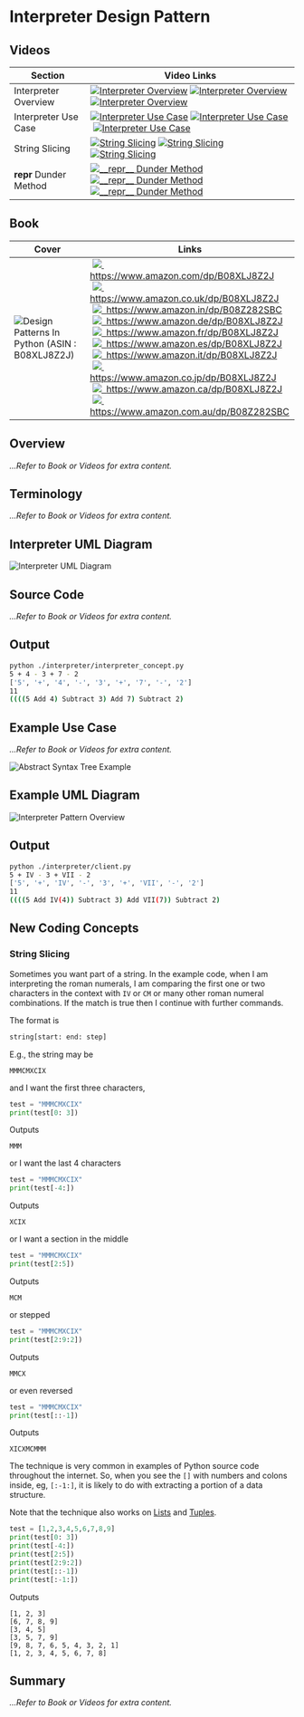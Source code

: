 # Interpreter Design Pattern

## Videos

Section | Video Links
-|-
Interpreter Overview | <a id="udemyVideoLink" href="https://www.udemy.com/course/design-patterns-in-python/learn/lecture/25512242/?referralCode=7493DBBBF97FF2B0D24D" target="_blank" title="Interpreter Overview"><img src="/img/udemy_btn_sm.gif" alt="Interpreter Overview"/></a>&nbsp;<a id="ytVideoLink" href="https://youtu.be/SahV6h8qU-k&list=PLKWUX7aMnlEJzRvCXnwFEdk_WJDNjMDOo" target="_blank" title="Interpreter Overview"><img src="/img/yt_btn_sm.gif" alt="Interpreter Overview"/></a>&nbsp;<a id="skillShareVideoLink" href="https://skl.sh/34SM2Xg" target="_blank" title="Interpreter Overview"><img src="/img/skillshare_btn_sm.gif" alt="Interpreter Overview"/></a>
Interpreter Use Case | <a id="udemyVideoLink" href="https://www.udemy.com/course/design-patterns-in-python/learn/lecture/25512246/?referralCode=7493DBBBF97FF2B0D24D" target="_blank" title="Interpreter Use Case"><img src="/img/udemy_btn_sm.gif" alt="Interpreter Use Case"/></a>&nbsp;<a id="ytVideoLink" href="https://youtu.be/6Q8FJbF-bpA&list=PLKWUX7aMnlEJzRvCXnwFEdk_WJDNjMDOo" target="_blank" title="Interpreter Use Case"><img src="/img/yt_btn_sm.gif" alt="Interpreter Use Case"/></a>&nbsp;<a id="skillShareVideoLink" href="https://skl.sh/34SM2Xg" target="_blank" title="Interpreter Use Case"><img src="/img/skillshare_btn_sm.gif" alt="Interpreter Use Case"/></a>
String Slicing | <a id="udemyVideoLink" href="https://www.udemy.com/course/design-patterns-in-python/learn/lecture/25598670/?referralCode=7493DBBBF97FF2B0D24D" target="_blank" title="String Slicing"><img src="/img/udemy_btn_sm.gif" alt="String Slicing"/></a>&nbsp;<a id="ytVideoLink" href="https://youtu.be/Q4JRceZzsQk&list=PLKWUX7aMnlEJzRvCXnwFEdk_WJDNjMDOo" target="_blank" title="String Slicing"><img src="/img/yt_btn_sm.gif" alt="String Slicing"/></a>&nbsp;<a id="skillShareVideoLink" href="https://skl.sh/34SM2Xg" target="_blank" title="String Slicing"><img src="/img/skillshare_btn_sm.gif" alt="String Slicing"/></a>
__repr__ Dunder Method | <a id="udemyVideoLink" href="https://www.udemy.com/course/design-patterns-in-python/learn/lecture/25551608/?referralCode=7493DBBBF97FF2B0D24D" target="_blank" title="__repr__ Dunder Method"><img src="/img/udemy_btn_sm.gif" alt="__repr__ Dunder Method"/></a>&nbsp;<a id="ytVideoLink" href="https://youtu.be/sAlqyUggptU&list=PLKWUX7aMnlEJzRvCXnwFEdk_WJDNjMDOo" target="_blank" title="__repr__ Dunder Method"><img src="/img/yt_btn_sm.gif" alt="__repr__ Dunder Method"/></a>&nbsp;<a id="skillShareVideoLink" href="https://skl.sh/34SM2Xg" target="_blank" title="__repr__ Dunder Method"><img src="/img/skillshare_btn_sm.gif" alt="__repr__ Dunder Method"/></a>

## Book 

Cover | Links
-|-
![Design Patterns In Python (ASIN : B08XLJ8Z2J)](/img/design_patterns_in_python_book_125x178.jpg) | &nbsp;<a href="https://www.amazon.com/dp/B08XLJ8Z2J"><img src="/img/flag_us.gif">&nbsp; https://www.amazon.com/dp/B08XLJ8Z2J</a><br/>&nbsp;<a href="https://www.amazon.co.uk/dp/B08XLJ8Z2J"><img src="/img/flag_uk.gif">&nbsp; https://www.amazon.co.uk/dp/B08XLJ8Z2J</a><br/>&nbsp;<a href="https://www.amazon.in/dp/B08Z282SBC"><img src="/img/flag_in.gif">&nbsp; https://www.amazon.in/dp/B08Z282SBC</a><br/>&nbsp;<a href="https://www.amazon.de/dp/B08XLJ8Z2J"><img src="/img/flag_de.gif">&nbsp; https://www.amazon.de/dp/B08XLJ8Z2J</a><br/>&nbsp;<a href="https://www.amazon.fr/dp/B08XLJ8Z2J"><img src="/img/flag_fr.gif">&nbsp; https://www.amazon.fr/dp/B08XLJ8Z2J</a><br/>&nbsp;<a href="https://www.amazon.es/dp/B08XLJ8Z2J"><img src="/img/flag_es.gif">&nbsp; https://www.amazon.es/dp/B08XLJ8Z2J</a><br/>&nbsp;<a href="https://www.amazon.it/dp/B08XLJ8Z2J"><img src="/img/flag_it.gif">&nbsp; https://www.amazon.it/dp/B08XLJ8Z2J</a><br/>&nbsp;<a href="https://www.amazon.co.jp/dp/B08XLJ8Z2J"><img src="/img/flag_jp.gif">&nbsp; https://www.amazon.co.jp/dp/B08XLJ8Z2J</a><br/>&nbsp;<a href="https://www.amazon.ca/dp/B08XLJ8Z2J"><img src="/img/flag_ca.gif">&nbsp; https://www.amazon.ca/dp/B08XLJ8Z2J</a><br/>&nbsp;<a href="https://www.amazon.com.au/dp/B08Z282SBC"><img src="/img/flag_au.gif">&nbsp; https://www.amazon.com.au/dp/B08Z282SBC</a>

## Overview

*...Refer to Book or Videos for extra content.*

## Terminology

*...Refer to Book or Videos for extra content.*

## Interpreter UML Diagram

![Interpreter UML Diagram](/img/interpreter_concept.svg)

## Source Code

*...Refer to Book or Videos for extra content.*

## Output

``` bash
python ./interpreter/interpreter_concept.py
5 + 4 - 3 + 7 - 2
['5', '+', '4', '-', '3', '+', '7', '-', '2']
11
((((5 Add 4) Subtract 3) Add 7) Subtract 2)
```

## Example Use Case

*...Refer to Book or Videos for extra content.*

![Abstract Syntax Tree Example](/img/interpreter_ast_roman_numeral.svg)

## Example UML Diagram

![Interpreter Pattern Overview](/img/interpreter_example.svg)

## Output

``` bash
python ./interpreter/client.py 
5 + IV - 3 + VII - 2
['5', '+', 'IV', '-', '3', '+', 'VII', '-', '2']
11
((((5 Add IV(4)) Subtract 3) Add VII(7)) Subtract 2)
```

## New Coding Concepts

### String Slicing

Sometimes you want part of a string. In the example code, when I am interpreting the roman numerals, I am comparing the first one or two characters in the context with `IV` or `CM` or many other roman numeral combinations. If the match is true then I continue with further commands.

The format is

``` python
string[start: end: step]
```

E.g., the string may be

``` text
MMMCMXCIX
```

and I want the first three characters, 

``` python
test = "MMMCMXCIX"
print(test[0: 3])
```

Outputs

``` text
MMM
```

or I want the last 4 characters

``` python
test = "MMMCMXCIX"
print(test[-4:])
```

Outputs

``` text
XCIX
```

or I want a section in the middle

``` python
test = "MMMCMXCIX"
print(test[2:5])
```

Outputs

``` text
MCM
```

or stepped

``` python
test = "MMMCMXCIX"
print(test[2:9:2])
```

Outputs

``` text
MMCX
```

or even reversed

``` python
test = "MMMCMXCIX"
print(test[::-1])
```

Outputs

``` text
XICXMCMMM
```

The technique is very common in examples of Python source code throughout the internet. So, when you see the `[]` with numbers and colons inside, eg, `[:-1:]`, it is likely to do with extracting a portion of a data structure. 

Note that the technique also works on [Lists](/builder#python-list) and [Tuples](/bridge#python-tuple).

``` python
test = [1,2,3,4,5,6,7,8,9]
print(test[0: 3])
print(test[-4:])
print(test[2:5])
print(test[2:9:2])
print(test[::-1])
print(test[:-1:])
```

Outputs

``` text
[1, 2, 3]
[6, 7, 8, 9]
[3, 4, 5]
[3, 5, 7, 9]
[9, 8, 7, 6, 5, 4, 3, 2, 1]
[1, 2, 3, 4, 5, 6, 7, 8]
```

## Summary

*...Refer to Book or Videos for extra content.*